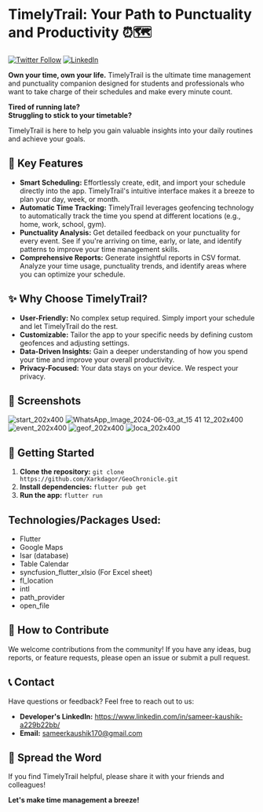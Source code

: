 # TimelyTrail: Your Path to Punctuality and Productivity ⏰🗺️

[![Twitter Follow](https://img.shields.io/twitter/follow/your_twitter_handle?style=social)](https://x.com/Xarkdagor)
[![LinkedIn](https://img.shields.io/badge/LinkedIn-Connect-blue?logo=linkedin&style=flat)](https://www.linkedin.com/in/sameer-kaushik-a229b22bb/)

**Own your time, own your life.**  TimelyTrail is the ultimate time management and punctuality companion designed for students and professionals who want to take charge of their schedules and make every minute count.

**Tired of running late?**  
**Struggling to stick to your timetable?** 

TimelyTrail is here to help you gain valuable insights into your daily routines and achieve your goals.

## 🎯 Key Features

*   **Smart Scheduling:**  Effortlessly create, edit, and import your schedule directly into the app. TimelyTrail's intuitive interface makes it a breeze to plan your day, week, or month.
*   **Automatic Time Tracking:**  TimelyTrail leverages geofencing technology to automatically track the time you spend at different locations (e.g., home, work, school, gym).
*   **Punctuality Analysis:**  Get detailed feedback on your punctuality for every event. See if you're arriving on time, early, or late, and identify patterns to improve your time management skills.
*   **Comprehensive Reports:**  Generate insightful reports in CSV format.  Analyze your time usage, punctuality trends, and identify areas where you can optimize your schedule.

## ✨ Why Choose TimelyTrail?

*   **User-Friendly:** No complex setup required. Simply import your schedule and let TimelyTrail do the rest.
*   **Customizable:** Tailor the app to your specific needs by defining custom geofences and adjusting settings.
*   **Data-Driven Insights:** Gain a deeper understanding of how you spend your time and improve your overall productivity.
*   **Privacy-Focused:** Your data stays on your device. We respect your privacy.

## 📸 Screenshots
![start_202x400](https://github.com/Xarkdagor/TimelyTrail/assets/110737967/344a102e-e94a-4922-b2ed-c484a29bbde0)
![WhatsApp_Image_2024-06-03_at_15 41 12_202x400](https://github.com/Xarkdagor/TimelyTrail/assets/110737967/80cd665e-1de2-49ed-b043-f00817616efe)
![event_202x400](https://github.com/Xarkdagor/TimelyTrail/assets/110737967/1179aaac-7a9c-4dd5-95d3-28bbbedac88b)
![geof_202x400](https://github.com/Xarkdagor/TimelyTrail/assets/110737967/252a821e-790e-4785-b7a2-2f9cba578d53)
![loca_202x400](https://github.com/Xarkdagor/TimelyTrail/assets/110737967/50226988-682b-4c4b-932c-006a05339420)



## 🚀 Getting Started

1.  **Clone the repository:** `git clone https://github.com/Xarkdagor/GeoChronicle.git`
2.  **Install dependencies:** `flutter pub get`
3.  **Run the app:** `flutter run`


## Technologies/Packages Used:

*   Flutter
*   Google Maps
*   Isar (database)
*   Table Calendar
*   syncfusion_flutter_xlsio (For Excel sheet)
*   fl_location
*   intl
*   path_provider
*   open_file

## 🤝 How to Contribute

We welcome contributions from the community! If you have any ideas, bug reports, or feature requests, please open an issue or submit a pull request.


## 📞 Contact

Have questions or feedback?  Feel free to reach out to us:

*   **Developer's LinkedIn:**  https://www.linkedin.com/in/sameer-kaushik-a229b22bb/
*   **Email:** sameerkaushik170@gmail.com

## 📢 Spread the Word

If you find TimelyTrail helpful, please share it with your friends and colleagues! 

**Let's make time management a breeze!**
